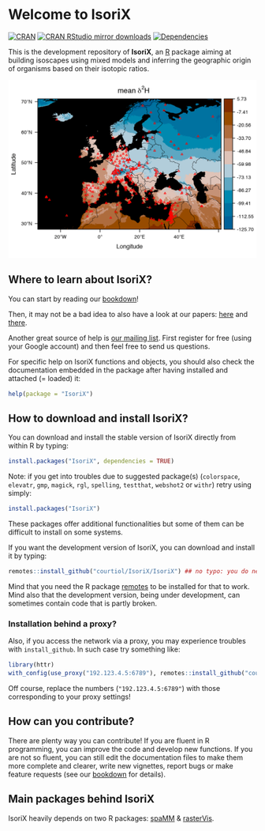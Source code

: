 # Welcome to IsoriX
[![CRAN](https://www.r-pkg.org/badges/version/IsoriX)](https://cran.r-project.org/web/packages/IsoriX)
[![CRAN RStudio mirror downloads](https://cranlogs.r-pkg.org/badges/grand-total/IsoriX?color=brightgreen)](http://www.r-pkg.org/pkg/IsoriX)
[![Dependencies](https://tinyverse.netlify.app/badge/IsoriX)](https://cran.r-project.org/package=IsoriX)


This is the development repository of __IsoriX__, an [R](https://www.r-project.org/) package aiming at building isoscapes using mixed models and inferring the geographic origin of organisms based on their isotopic ratios.

![isoscape](.github/image/image_intro-.gif)


## Where to learn about IsoriX?
You can start by reading our [bookdown](https://bookdown.org/content/782/)!

Then, it may not be a bad idea to also have a look at our papers:
[here](https://www.biorxiv.org/content/early/2017/10/23/207662) and [there](https://www.elsevier.com/books/tracking-animal-migration-with-stable-isotopes/hobson/978-0-12-814723-8).

Another great source of help is [our mailing list](https://groups.google.com/g/IsoriX).
First register for free (using your Google account) and then feel free to send us questions.

For specific help on IsoriX functions and objects, you should also check the documentation embedded in the package after having installed and attached (= loaded) it:

```R
help(package = "IsoriX")
```


## How to download and install IsoriX?
You can download and install the stable version of IsoriX directly from within R by typing:

```R
install.packages("IsoriX", dependencies = TRUE)
```

Note: if you get into troubles due to suggested package(s) (`colorspace`, `elevatr`, `gmp`, `magick`, `rgl`, `spelling`, `testthat`, `webshot2` or `withr`) retry using simply:

```R
install.packages("IsoriX")
```

These packages offer additional functionalities but some of them can be difficult to install on some systems.

If you want the development version of IsoriX, you can download and install it by typing:

```R
remotes::install_github("courtiol/IsoriX/IsoriX") ## no typo: you do need to write IsoriX twice ;-)
```

Mind that you need the R package [remotes](https://remotes.r-lib.org/) to be installed for that to work. Mind also that the development version, being under development, can sometimes contain code that is partly broken.

### Installation behind a proxy?

Also, if you access the network via a proxy, you may experience troubles with ```install_github```. In such case try something like:

```R
library(httr)
with_config(use_proxy("192.123.4.5:6789"), remotes::install_github("courtiol/IsoriX/IsoriX"))
```

Off course, replace the numbers (`"192.123.4.5:6789"`) with those corresponding to your proxy settings!


## How can you contribute?
There are plenty way you can contribute! If you are fluent in R programming, you can improve the code and develop new functions. If you are not so fluent, you can still edit the documentation files to make them more complete and clearer, write new vignettes, report bugs or make feature requests (see our [bookdown](https://bookdown.org/content/782/) for details).


## Main packages behind IsoriX
IsoriX heavily depends on two R packages: [spaMM](https://gitlab.mbb.univ-montp2.fr/francois/spamm-ref) & [rasterVis](https://oscarperpinan.github.io/rastervis/).

